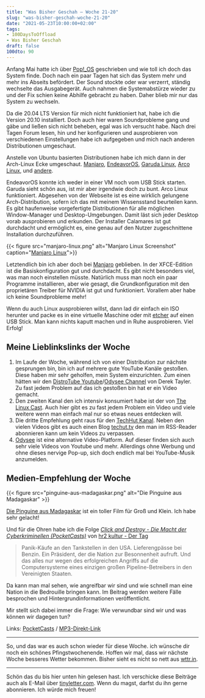 ```yaml
---
title: "Was Bisher Geschah – Woche 21-20"
slug: "was-bisher-geschah-woche-21-20"
date: "2021-05-23T10:00:00+02:00"
tags: 
- 100DaysToOffload
- Was Bisher Geschah
draft: false
100dto: 90
---
```


Anfang Mai hatte ich über [Pop!\_OS](https://zn80.net/2021/05/hallo-pop-os/) geschrieben und wie toll ich doch das System finde. Doch nach ein paar Tagen hat sich das System mehr und mehr ins Abseits befördert. Der Sound stockte oder war verzerrt, ständig wechselte das Ausgabegerät. Auch nahmen die Systemabstürze wieder zu und der Fix schien keine Abhilfe gebracht zu haben. Daher blieb mir nur das System zu wechseln.

Da die 20.04 LTS Version für mich nicht funktioniert hat, habe ich die Version 20.10 installiert. Doch auch hier waren Soundprobleme gang und gäbe und ließen sich nicht beheben, egal was ich versucht habe. Nach drei Tagen Forum lesen, hin und her konfigurieren und ausprobieren von verschiedenen Einstellungen habe ich aufgegeben und mich nach anderen Distributionen umgeschaut.

Anstelle von Ubuntu basierten Distributionen habe ich mich dann in der Arch-Linux Ecke umgeschaut. [Manjaro](https://manjaro.org/), [EndeavorOS](https://endeavouros.com/), [Garuda Linux](https://garudalinux.org/), [Arco Linux](https://arcolinux.com/), und [andere](https://distrowatch.com/search.php?ostype=All&category=All&origin=All&basedon=Arch&notbasedon=None&desktop=All&architecture=All&package=All&rolling=All&isosize=All&netinstall=All&language=All&defaultinit=All&status=Active#simple). 

EndeavorOS konnte ich weder in einer VM noch vom USB Stick starten. Garuda sieht schön aus, ist mir aber irgendwie doch zu bunt. Arco Linux funktioniert. Abgesehen von der Webseite ist es eine wirklich gelungene Arch-Distribution, sofern ich das mit meinem Wissensstand beurteilen kann. Es gibt haufenweise vorgefertigte Distributionen für alle möglichen Window-Manager und Desktop-Umgebungen. Damit läst sich jeder Desktop vorab ausprobieren und erkunden. Der Installer Calamares ist gut durchdacht und ermöglicht es, eine genau auf den Nutzer zugeschnittene Installation durchzuführen. 

{{< figure src="manjaro-linux.png" alt="Manjaro Linux Screenshot" caption="[Manjaro Linux](https://www.manjaro.com)">}}

Letztendlich bin ich aber doch bei [Manjaro](https://manjaro.org/) geblieben. In der XFCE-Edition ist die Basiskonfiguration gut und durchdacht. Es gibt nicht besonders viel, was man noch einstellen müsste. Natürlich muss man noch ein paar Programme installieren, aber wie gesagt, die Grundkonfiguration mit den proprietären Treiber für NVIDIA ist gut und funktioniert. Vorallem aber habe ich keine Soundprobleme mehr!

Wenn du auch Linux ausprobieren willst, dann lad dir einfach ein ISO herunter und packe es in eine virtuelle Maschine oder mit [etcher](https://www.balena.io/etcher/) auf einen USB Stick. Man kann nichts kaputt machen und in Ruhe ausprobieren. Viel Erfolg!

## Meine Lieblinkslinks der Woche

1.  Im Laufe der Woche, während ich von einer Distribution zur nächste gesprungen bin, bin ich auf mehrere gute YouTube Kanäle gestoßen. Diese haben mir sehr geholfen, mein System einzurichten. Zum einen hätten wir den [DistroTube Youtube](https://www.youtube.com/channel/UCVls1GmFKf6WlTraIb_IaJg)/[Odysee Channel](https://odysee.com/@DistroTube:2) von Derek Tayler. Zu fast jedem Problem auf das ich gestoßen bin hat er ein Video gemacht.
2.  Den zweiten Kanal den ich intensiv konsumiert habe ist der von [The Linux Cast](https://www.youtube.com/c/TheLinuxCast/about). Auch hier gibt es zu fast jedem Problem ein Video und viele weitere wenn man einfach mal nur so etwas neues entdecken will.
3.  Die dritte Empfehlung geht raus für den [TechHut Kanal](https://www.youtube.com/c/TechHutHD/about). Neben den vielen Videos gibt es auch einen Blog [techut.tv](https://techhut.tv) den man im RSS-Reader abonnieren kann um kein Videos zu verpassen.
4.  [Odysee](https://odysee.com/) ist eine alternative Video-Platform. Auf dieser finden sich auch sehr viele Videos von Youtube und mehr. Allerdings ohne Werbung und ohne dieses nervige Pop-up, sich doch endlich mal bei YouTube-Musik anzumelden.

## Medien-Empfehlung der Woche

{{< figure src="pinguine-aus-madagaskar.png" alt="Die Pinguine aus Madagaskar" >}}

[Die Pinguine aus Madagaskar](https://www.netflix.com/de/title/80013941) ist ein toller Film für Groß und Klein. Ich habe sehr gelacht!

Und für die Ohren habe ich die Folge [*Click and Destroy - Die Macht der Cyberkriminellen (PocketCasts)*](https://pca.st/luzsl4sw) von [hr2 kultur - Der Tag](https://www.hr2.de/programm/der-tag/index.html)

> Panik-Käufe an den Tankstellen in den USA. Lieferengpässe bei Benzin. Ein Präsident, der die Nation zur Besonnenheit aufruft. Und das alles nur wegen des erfolgreichen Angriffs auf die Computersysteme eines einzigen großen Pipeline-Betreibers in den Vereinigten Staaten.

Da kann man mal sehen, wie angreifbar wir sind und wie schnell man eine Nation in die Bedrouille bringen kann. Im Beitrag werden weitere Fälle besprochen und Hintergrundinformationen veröffentlicht.

Mir stellt sich dabei immer die Frage: Wie verwundbar sind wir und was können wir dagegen tun?

Links: [PocketCasts](https://pca.st/luzsl4sw) / [MP3-Direkt-Link](https://mp3podcasthr-a.akamaihd.net/mp3/podcast/derTag/derTag\_20210517\_88511132.mp3)

---

So, und das war es auch schon wieder für diese Woche. ich wünsche dir noch ein schönes Pfingstwochenende. Hoffen wir mal, dass wir nächste Woche besseres Wetter bekommen. Bisher sieht es nicht so nett aus [wttr.in](https://de.wttr.in/Den+Haag+Netherlands?F). 

---

Schön das du bis hier unten hin gelesen hast. Ich verschicke diese Beiträge auch als E-Mail über [tinyletter.com](https://tinyletter.com/zn80net). Wenn du magst, darfst du ihn gerne abonnieren. Ich würde mich freuen!